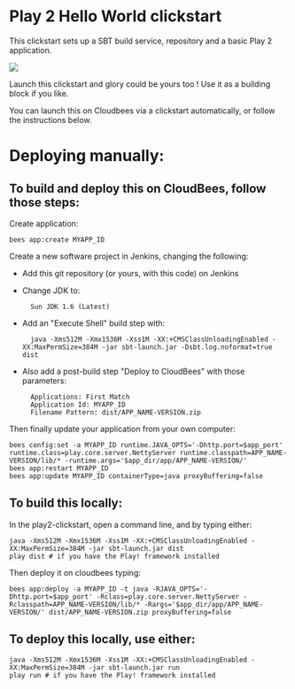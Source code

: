 #  Play 2 Hello World clickstart

This clickstart sets up a SBT build service, repository and a basic Play 2 application.

<a href="https://grandcentral.cloudbees.com/?CB_clickstart=https://raw.github.com/CloudBees-community/play2-clickstart/master/clickstart.json"><img src="https://s3.amazonaws.com/cloudbees-downloads/clickstart/clickstart-now.png"/></a>

Launch this clickstart and glory could be yours too ! Use it as a building block if you like.

You can launch this on Cloudbees via a clickstart automatically, or follow the instructions below. 

# Deploying manually: 

## To build and deploy this on CloudBees, follow those steps:

Create application:

    bees app:create MYAPP_ID

Create a new software project in Jenkins, changing the following:

* Add this git repository (or yours, with this code) on Jenkins
* Change JDK to:
    
        Sun JDK 1.6 (Latest)
    
* Add an "Execute Shell" build step with:
    
        java -Xms512M -Xmx1536M -Xss1M -XX:+CMSClassUnloadingEnabled -XX:MaxPermSize=384M -jar sbt-launch.jar -Dsbt.log.noformat=true dist
    
* Also add a post-build step "Deploy to CloudBees" with those parameters:

        Applications: First Match
        Application Id: MYAPP_ID
        Filename Pattern: dist/APP_NAME-VERSION.zip
    
Then finally update your application from your own computer:
    
    bees config:set -a MYAPP_ID runtime.JAVA_OPTS='-Dhttp.port=$app_port' runtime.class=play.core.server.NettyServer runtime.classpath=APP_NAME-VERSION/lib/* -runtime.args='$app_dir/app/APP_NAME-VERSION/'
    bees app:restart MYAPP_ID
    bees app:update MYAPP_ID containerType=java proxyBuffering=false

## To build this locally:

In the play2-clickstart, open a command line, and by typing either:

    java -Xms512M -Xmx1536M -Xss1M -XX:+CMSClassUnloadingEnabled -XX:MaxPermSize=384M -jar sbt-launch.jar dist
    play dist # if you have the Play! framework installed

Then deploy it on cloudbees typing:

    bees app:deploy -a MYAPP_ID -t java -RJAVA_OPTS='-Dhttp.port=$app_port' -Rclass=play.core.server.NettyServer -Rclasspath=APP_NAME-VERSION/lib/* -Rargs='$app_dir/app/APP_NAME-VERSION/' dist/APP_NAME-VERSION.zip proxyBuffering=false

## To deploy this locally, use either:

    java -Xms512M -Xmx1536M -Xss1M -XX:+CMSClassUnloadingEnabled -XX:MaxPermSize=384M -jar sbt-launch.jar run
    play run # if you have the Play! framework installed
